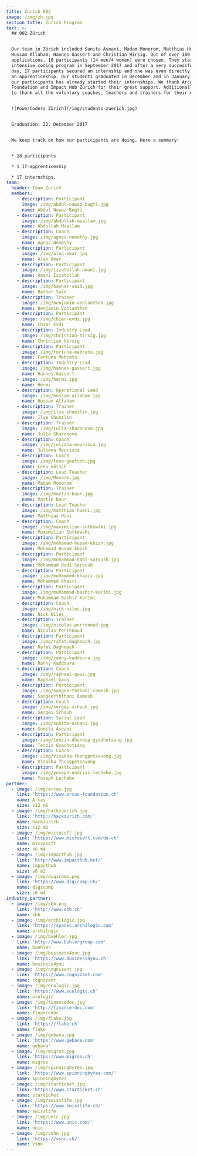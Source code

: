 ```yaml
---
title: Zürich 002
image: /img/zh.jpg
section_title: Zürich Program
text: >-
  ## 002 Zürich


  Our team in Zürich included Sunita Asnani, Madam Monorom, Matthias Hüni,
  Hussam Allaham, Hannes Gassert and Christian Hirsig. Out of over 100
  applications, 18 participants (14 men/4 women) were chosen. They started our
  intensive coding program in September 2017 and after a very successful career
  day, 17 participants secured an internship and one was even directly offered
  an apprenticeship. Our students graduated in December and in January most of
  our participants has already started their internships. We thank Arcas
  Foundation and Impact Hub Zürich for their great support. Additionally we want
  to thank all the voluntary coaches, teachers and trainers for their effort.


  ![PowerCoders Zürich](/img/students-zuerich.jpg)


  Graduation: 22. December 2017


  We keep track on how our participants are doing. Here a summary:


  * 18 participants

  * 1 IT-apprenticeship

  * 17 internships.
team:
  header: Team Zürich
  members:
    - description: Participant
      image: /img/abdul-nawaz-bugti.jpg
      name: Abdul Nawaz Bugti
    - description: Participant
      image: /img/abdullah-msallam.jpg
      name: Abdullah Msallam
    - description: Coach
      image: /img/agnes-nemethy.jpg
      name: Agnes Néméthy
    - description: Participant
      image: /img/alan-omar.jpg
      name: Alan Omar
    - description: Participant
      image: /img/izzatollah-amani.jpg
      name: Amani Izzatollah
    - description: Participant
      image: /img/bashar-said.jpg
      name: Bashar Said
    - description: Trainer
      image: /img/benjamin-vonlanthen.jpg
      name: Benjamin Vonlanthen
    - description: Participant
      image: /img/chiar-evdi.jpg
      name: Chiar Evdi
    - description: Industry Lead
      image: /img/christian-hirsig.jpg
      name: Christian Hirsig
    - description: Participant
      image: /img/fortuna-mebratu.jpg
      name: Fortuna Mebratu
    - description: Industry Lead
      image: /img/hannes-gassert.jpg
      name: Hannes Gassert
    - image: /img/hermi.jpg
      name: Hermi
    - description: Operational Lead
      image: /img/hussam-allaham.jpg
      name: Hussam Allaham
    - description: Trainer
      image: /img/ilya-shumilin.jpg
      name: Ilya Shumilin
    - description: Trainer
      image: /img/julia-sharonova.jpg
      name: Julia Sharonova
    - description: Coach
      image: /img/juliana-mourisca.jpg
      name: Juliana Mourisca
    - description: Coach
      image: /img/lena-goetsch.jpg
      name: Lena Götsch
    - description: Lead Teacher
      image: /img/Monorm.jpg
      name: Madam Monorom
    - description: Trainer
      image: /img/martin-baur.jpg
      name: Martin Baur
    - description: Lead Teacher
      image: /img/matthias-hueni.jpg
      name: Matthias Hüni
    - description: Coach
      image: /img/maximilian-sutkowski.jpg
      name: Maximilian Sutkowski
    - description: Participant
      image: /img/mohamad-husam-ebish.jpg
      name: Mohamad Husam Ebish
    - description: Participant
      image: /img/mohammad-hadi-soroush.jpg
      name: Mohammad Hadi Soroush
    - description: Participant
      image: /img/mohammed-khairi.jpg
      name: Mohammed Khairi
    - description: Participant
      image: /img/muhammad-bashir-karimi.jpg
      name: Muhammad Bashir Karimi
    - description: Coach
      image: /img/nick-niles.jpg
      name: Nick Niles
    - description: Trainer
      image: /img/nicolas-perrenoud.jpg
      name: Nicolas Perrenoud
    - description: Participant
      image: /img/rafat-daghmach.jpg
      name: Rafat Daghmach
    - description: Participant
      image: /img/ranny-kaddoura.jpg
      name: Ranny Kaddoura
    - description: Coach
      image: /img/raphael-gaus.jpg
      name: Raphael Gaus
    - description: Participant
      image: /img/sangeerththani-ramesh.jpg
      name: Sangeerththani Ramesh
    - description: Coach
      image: /img/sergei-schaub.jpg
      name: Sergei Schaub
    - description: Social Lead
      image: /img/sunita-asnani.jpg
      name: Sunita Asnani
    - description: Participant
      image: /img/tenzin-dhondup-gyadhotsang.jpg
      name: Tenzin Gyadhotsang
    - description: Coach
      image: /img/visakha-thongpetsavong.jpg
      name: Visakha Thongpetsavong
    - description: Participant
      image: /img/yoseph-endrias-lechebo.jpg
      name: Yoseph Lechebo
partner:
  - image: /img/arcas.jpg
    link: 'https://www.arcas-foundation.ch'
    name: Arcas
    size: s12 m6
  - image: /img/hackzuerich.jpg
    link: 'http://hackzurich.com/'
    name: hackzurich
    size: s12 m6
  - image: /img/microsoft.jpg
    link: 'https://www.microsoft.com/de-ch'
    name: microsoft
    size: s6 m4
  - image: /img/impacthub.jpg
    link: 'http://www.impacthub.net/'
    name: impacthub
    size: s6 m2
  - image: /img/digicomp.png
    link: 'https://www.digicomp.ch/'
    name: digicomp
    size: s6 m4
industry_partner:
  - image: /img/sbb.png
    link: 'http://www.sbb.ch'
    name: sbb
  - image: /img/archilogic.jpg
    link: 'https://spaces.archilogic.com'
    name: archilogic
  - image: /img/buehler.jpg
    link: 'http://www.buhlergroup.com'
    name: buehler
  - image: /img/business4you.jpg
    link: 'https://www.business4you.ch'
    name: business4you
  - image: /img/cognizant.jpg
    link: 'https://www.cognizant.com'
    name: cognizant
  - image: /img/ecologic.jpg
    link: 'https://www.ecologic.ch'
    name: ecologic
  - image: /img/financedoc.jpg
    link: 'http://finance-doc.com'
    name: financedoc
  - image: /img/flake.jpg
    link: 'https://flake.ch'
    name: flake
  - image: /img/gebana.jpg
    link: 'https://www.gebana.com'
    name: gebana"
  - image: /img/migros.jpg
    link: 'https://www.migros.ch'
    name: migros
  - image: /img/spinningbytes.jpg
    link: 'https://www.spinningbytes.com/'
    name: spinningbytes
  - image: /img/starticket.jpg
    link: 'https://www.starticket.ch'
    name: starticket
  - image: /img/swisslife.jpg
    link: 'https://www.swisslife.ch/'
    name: swisslife
  - image: /img/unic.jpg
    link: 'https://www.unic.com/'
    name: unic
  - image: /img/vshn.jpg
    link: 'https://vshn.ch/'
    name: vshn
---
```


